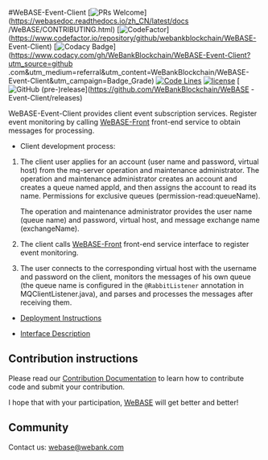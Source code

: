 #WeBASE-Event-Client
[![PRs Welcome](https://img.shields.io/badge/PRs-welcome-brightgreen.svg?style=flat-square)](https://webasedoc.readthedocs.io/zh_CN/latest/docs /WeBASE/CONTRIBUTING.html)
[![CodeFactor](https://www.codefactor.io/repository/github/webankblockchain/WeBASE-Event-Client/badge)](https://www.codefactor.io/repository/github/webankblockchain/WeBASE- Event-Client)
[![Codacy Badge](https://api.codacy.com/project/badge/Grade/f5be085401f54e7080a654693ac260d4)](https://www.codacy.com/gh/WeBankBlockchain/WeBASE-Event-Client?utm_source=github .com&amp;utm_medium=referral&amp;utm_content=WeBankBlockchain/WeBASE-Event-Client&amp;utm_campaign=Badge_Grade)
[![Code Lines](https://tokei.rs/b1/github/WeBankBlockchain/WeBASE-Event-Client?category=code)](https://github.com/WeBankBlockchain/WeBASE-Event-Client)
[![license](http://img.shields.io/badge/license-Apache%20v2-blue.svg)](http://www.apache.org/licenses/)
[![GitHub (pre-)release](https://img.shields.io/github/release/WeBankBlockchain/WeBASE-Event-Client/all.svg)](https://github.com/WeBankBlockchain/WeBASE -Event-Client/releases)


WeBASE-Event-Client provides client event subscription services. Register event monitoring by calling [WeBASE-Front](https://github.com/WeBankFinTech/WeBASE-Front) front-end service to obtain messages for processing.

- Client development process:

1. The client user applies for an account (user name and password, virtual host) from the mq-server operation and maintenance administrator. The operation and maintenance administrator creates an account and creates a queue named appId, and then assigns the account to read its name. Permissions for exclusive queues (permission-read:queueName).

    The operation and maintenance administrator provides the user name (queue name) and password, virtual host, and message exchange name (exchangeName).

2. The client calls [WeBASE-Front](https://github.com/WeBankFinTech/WeBASE-Front) front-end service interface to register event monitoring.

3. The user connects to the corresponding virtual host with the username and password on the client, monitors the messages of his own queue (the queue name is configured in the `@RabbitListener` annotation in MQClientListener.java), and parses and processes the messages after receiving them.

- [Deployment Instructions](./install.md)

- [Interface Description](./interface.md)

## Contribution instructions
Please read our [Contribution Documentation](<https://webasedoc.readthedocs.io/zh_CN/latest/docs/WeBASE/CONTRIBUTING.html>) to learn how to contribute code and submit your contribution.

I hope that with your participation, [WeBASE](<https://webasedoc.readthedocs.io/zh_CN/latest/index.html>) will get better and better!

## Community
Contact us: webase@webank.com